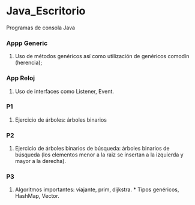 # Java_Escritorio
Programas de consola Java

  ### Appp Generic
  1. Uso de métodos genéricos así como utilización de genéricos comodín (herencia);

  ### App Reloj
  1. Uso de interfaces como Listener, Event.
  
  ### P1
  1. Ejercicio de árboles: árboles binarios
  
  ### P2
  1. Ejercicio de árboles binarios de búsqueda: árboles binarios de búsqueda (los elementos menor a la raiz se insertan a la izquierda y mayor a la derecha).
  
  ### P3
  1. Algoritmos importantes: viajante, prim, dijkstra.
    * Tipos genéricos, HashMap, Vector.
